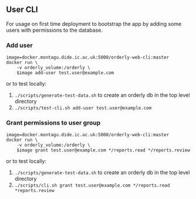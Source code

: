 ## User CLI
For usage on first time deployment to bootstrap the app by adding some users with permissions
to the database.

### Add user

    image=docker.montagu.dide.ic.ac.uk:5000/orderly-web-cli:master
    docker run \
        -v orderly_volume:/orderly \
        $image add-user test.user@example.com

or to test locally:
1. `./scripts/generate-test-data.sh` to create an orderly db in the top level directory
1. `./scripts/test-cli.sh add-user test.user@example.com`

### Grant permissions to user group

    image=docker.montagu.dide.ic.ac.uk:5000/orderly-web-cli:master
    docker run \
        -v orderly_volume:/orderly \
        $image grant test.user@example.com */reports.read */reports.review

or to test locally:
1. `./scripts/generate-test-data.sh` to create an orderly db in the top level directory
1. `./scripts/cli.sh grant test.user@example.com */reports.read *reports.review`
